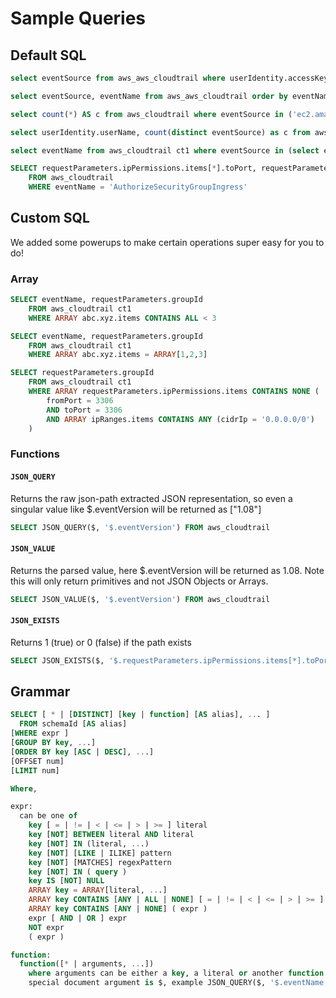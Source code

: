 # Sample Queries

## Default SQL
```sql title="Basic Filter"
select eventSource from aws_aws_cloudtrail where userIdentity.accessKeyId = 'EXAMPLE_KEY_ID'
```

```sql title="Order By"
select eventSource, eventName from aws_aws_cloudtrail order by eventName desc
```

```sql title="Count + In"
select count(*) AS c from aws_cloudtrail where eventSource in ('ec2.amazonaws.com', 'iam.amazonaws.com')
```

```sql title="Group By + Distinct Count"
select userIdentity.userName, count(distinct eventSource) as c from aws_cloudtrail ct1 group by userIdentity.userName
```

```sql title="Subquery Filter"
select eventName from aws_cloudtrail ct1 where eventSource in (select eventSource from aws_cloudtrail ct2 where userIdentity.accessKeyId = 'EXAMPLE_KEY_ID')
```

```sql title="JSON path"
SELECT requestParameters.ipPermissions.items[*].toPort, requestParameters.ipPermissions.items[*].ipRanges.items[*].cidrIp
    FROM aws_cloudtrail
    WHERE eventName = 'AuthorizeSecurityGroupIngress'
```

## Custom SQL

We added some powerups to make certain operations super easy for you to do!

### Array

```sql
SELECT eventName, requestParameters.groupId
    FROM aws_cloudtrail ct1
    WHERE ARRAY abc.xyz.items CONTAINS ALL < 3
```

```sql
SELECT eventName, requestParameters.groupId
    FROM aws_cloudtrail ct1
    WHERE ARRAY abc.xyz.items = ARRAY[1,2,3]
```

```sql 
SELECT requestParameters.groupId
    FROM aws_cloudtrail ct1
    WHERE ARRAY requestParameters.ipPermissions.items CONTAINS NONE (
        fromPort = 3306
        AND toPort = 3306
        AND ARRAY ipRanges.items CONTAINS ANY (cidrIp = '0.0.0.0/0')
    )
```

### Functions

#### `JSON_QUERY`
Returns the raw json-path extracted JSON representation, so even a singular value like $.eventVersion will be returned as ["1.08"]

```sql
SELECT JSON_QUERY($, '$.eventVersion') FROM aws_cloudtrail
```

#### `JSON_VALUE`
Returns the parsed value, here $.eventVersion will be returned as 1.08. Note this will only return primitives and not JSON Objects or Arrays.

```sql
SELECT JSON_VALUE($, '$.eventVersion') FROM aws_cloudtrail
```

#### `JSON_EXISTS`
Returns 1 (true) or 0 (false) if the path exists

```sql
SELECT JSON_EXISTS($, '$.requestParameters.ipPermissions.items[*].toPort') FROM aws_cloudtrail
```

## Grammar
```sql
SELECT [ * | [DISTINCT] [key | function] [AS alias], ... ]
  FROM schemaId [AS alias]
[WHERE expr ]
[GROUP BY key, ...]
[ORDER BY key [ASC | DESC], ...]
[OFFSET num]
[LIMIT num]

Where,

expr:
  can be one of
    key [ = | != | < | <= | > | >= ] literal
    key [NOT] BETWEEN literal AND literal
    key [NOT] IN (literal, ...)
    key [NOT] [LIKE | ILIKE] pattern
    key [NOT] [MATCHES] regexPattern
    key [NOT] IN ( query )
    key IS [NOT] NULL
    ARRAY key = ARRAY[literal, ...]
    ARRAY key CONTAINS [ANY | ALL | NONE] [ = | != | < | <= | > | >= ] literal
    ARRAY key CONTAINS [ANY | NONE] ( expr )
    expr [ AND | OR ] expr
    NOT expr
    ( expr )

function:
  function([* | arguments, ...])
    where arguments can be either a key, a literal or another function call
    special document argument is $, example JSON_QUERY($, '$.eventName'), where the JSONPath will be queried on the entire document 
```